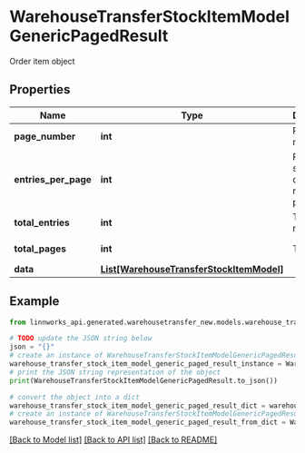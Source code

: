 # WarehouseTransferStockItemModelGenericPagedResult

Order item object

## Properties

Name | Type | Description | Notes
------------ | ------------- | ------------- | -------------
**page_number** | **int** | Result page number | [optional] 
**entries_per_page** | **int** | Result page size, quantity of records per page | [optional] 
**total_entries** | **int** | Total records | [optional] 
**total_pages** | **int** | Total pages | [optional] [readonly] 
**data** | [**List[WarehouseTransferStockItemModel]**](WarehouseTransferStockItemModel.md) |  | [optional] 

## Example

```python
from linnworks_api.generated.warehousetransfer_new.models.warehouse_transfer_stock_item_model_generic_paged_result import WarehouseTransferStockItemModelGenericPagedResult

# TODO update the JSON string below
json = "{}"
# create an instance of WarehouseTransferStockItemModelGenericPagedResult from a JSON string
warehouse_transfer_stock_item_model_generic_paged_result_instance = WarehouseTransferStockItemModelGenericPagedResult.from_json(json)
# print the JSON string representation of the object
print(WarehouseTransferStockItemModelGenericPagedResult.to_json())

# convert the object into a dict
warehouse_transfer_stock_item_model_generic_paged_result_dict = warehouse_transfer_stock_item_model_generic_paged_result_instance.to_dict()
# create an instance of WarehouseTransferStockItemModelGenericPagedResult from a dict
warehouse_transfer_stock_item_model_generic_paged_result_from_dict = WarehouseTransferStockItemModelGenericPagedResult.from_dict(warehouse_transfer_stock_item_model_generic_paged_result_dict)
```
[[Back to Model list]](../README.md#documentation-for-models) [[Back to API list]](../README.md#documentation-for-api-endpoints) [[Back to README]](../README.md)



